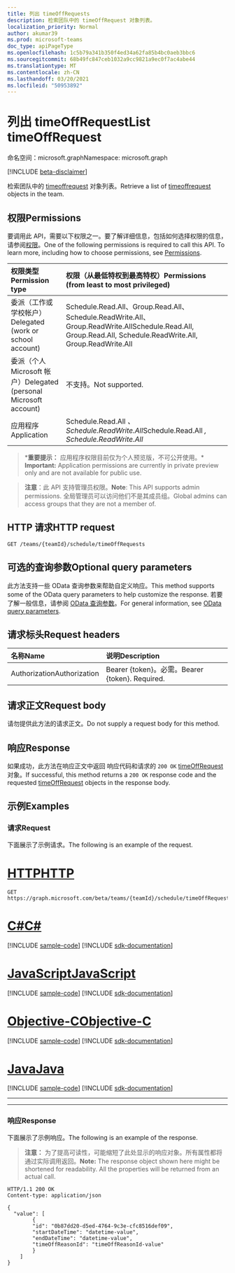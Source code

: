```yaml
---
title: 列出 timeOffRequests
description: 检索团队中的 timeOffRequest 对象列表。
localization_priority: Normal
author: akumar39
ms.prod: microsoft-teams
doc_type: apiPageType
ms.openlocfilehash: 1c5b79a341b350f4ed34a62fa85b4bc0aeb3bbc6
ms.sourcegitcommit: 68b49fc847ceb1032a9cc9821a9ec0f7ac4abe44
ms.translationtype: MT
ms.contentlocale: zh-CN
ms.lasthandoff: 03/20/2021
ms.locfileid: "50953892"
---
```

# <a name="list-timeoffrequest"></a><span data-ttu-id="08f6b-103">列出 timeOffRequest</span><span class="sxs-lookup"><span data-stu-id="08f6b-103">List timeOffRequest</span></span>

<span data-ttu-id="08f6b-104">命名空间：microsoft.graph</span><span class="sxs-lookup"><span data-stu-id="08f6b-104">Namespace: microsoft.graph</span></span>

[!INCLUDE [beta-disclaimer](../../includes/beta-disclaimer.md)]

<span data-ttu-id="08f6b-105">检索团队中的 [timeoffrequest](../resources/timeoffrequest.md) 对象列表。</span><span class="sxs-lookup"><span data-stu-id="08f6b-105">Retrieve a list of [timeoffrequest](../resources/timeoffrequest.md) objects in the team.</span></span>

## <a name="permissions"></a><span data-ttu-id="08f6b-106">权限</span><span class="sxs-lookup"><span data-stu-id="08f6b-106">Permissions</span></span>

<span data-ttu-id="08f6b-p101">要调用此 API，需要以下权限之一。要了解详细信息，包括如何选择权限的信息，请参阅[权限](/graph/permissions-reference)。</span><span class="sxs-lookup"><span data-stu-id="08f6b-p101">One of the following permissions is required to call this API. To learn more, including how to choose permissions, see [Permissions](/graph/permissions-reference).</span></span>

| <span data-ttu-id="08f6b-109">权限类型</span><span class="sxs-lookup"><span data-stu-id="08f6b-109">Permission type</span></span>                        | <span data-ttu-id="08f6b-110">权限（从最低特权到最高特权）</span><span class="sxs-lookup"><span data-stu-id="08f6b-110">Permissions (from least to most privileged)</span></span> |
|:---------------------------------------|:--------------------------------------------|
|<span data-ttu-id="08f6b-111">委派（工作或学校帐户）</span><span class="sxs-lookup"><span data-stu-id="08f6b-111">Delegated (work or school account)</span></span> | <span data-ttu-id="08f6b-112">Schedule.Read.All、Group.Read.All、Schedule.ReadWrite.All、Group.ReadWrite.All</span><span class="sxs-lookup"><span data-stu-id="08f6b-112">Schedule.Read.All, Group.Read.All, Schedule.ReadWrite.All, Group.ReadWrite.All</span></span>    |
|<span data-ttu-id="08f6b-113">委派（个人 Microsoft 帐户）</span><span class="sxs-lookup"><span data-stu-id="08f6b-113">Delegated (personal Microsoft account)</span></span> | <span data-ttu-id="08f6b-114">不支持。</span><span class="sxs-lookup"><span data-stu-id="08f6b-114">Not supported.</span></span>    |
|<span data-ttu-id="08f6b-115">应用程序</span><span class="sxs-lookup"><span data-stu-id="08f6b-115">Application</span></span> | <span data-ttu-id="08f6b-116">Schedule.Read.All *、Schedule.ReadWrite.All*</span><span class="sxs-lookup"><span data-stu-id="08f6b-116">Schedule.Read.All *, Schedule.ReadWrite.All*</span></span> |

><span data-ttu-id="08f6b-117">\***重要提示：** 应用程序权限目前仅为个人预览版，不可公开使用。</span><span class="sxs-lookup"><span data-stu-id="08f6b-117">\* **Important:** Application permissions are currently in private preview only and are not available for public use.</span></span>

> <span data-ttu-id="08f6b-118">**注意**：此 API 支持管理员权限。</span><span class="sxs-lookup"><span data-stu-id="08f6b-118">**Note**: This API supports admin permissions.</span></span> <span data-ttu-id="08f6b-119">全局管理员可以访问他们不是其成员组。</span><span class="sxs-lookup"><span data-stu-id="08f6b-119">Global admins can access groups that they are not a member of.</span></span> 

## <a name="http-request"></a><span data-ttu-id="08f6b-120">HTTP 请求</span><span class="sxs-lookup"><span data-stu-id="08f6b-120">HTTP request</span></span>

<!-- { "blockType": "ignored" } -->

```http
GET /teams/{teamId}/schedule/timeOffRequests
```

## <a name="optional-query-parameters"></a><span data-ttu-id="08f6b-121">可选的查询参数</span><span class="sxs-lookup"><span data-stu-id="08f6b-121">Optional query parameters</span></span>

<span data-ttu-id="08f6b-122">此方法支持一些 OData 查询参数来帮助自定义响应。</span><span class="sxs-lookup"><span data-stu-id="08f6b-122">This method supports some of the OData query parameters to help customize the response.</span></span> <span data-ttu-id="08f6b-123">若要了解一般信息，请参阅 [OData 查询参数](/graph/query-parameters)。</span><span class="sxs-lookup"><span data-stu-id="08f6b-123">For general information, see [OData query parameters](/graph/query-parameters).</span></span>

## <a name="request-headers"></a><span data-ttu-id="08f6b-124">请求标头</span><span class="sxs-lookup"><span data-stu-id="08f6b-124">Request headers</span></span>

| <span data-ttu-id="08f6b-125">名称</span><span class="sxs-lookup"><span data-stu-id="08f6b-125">Name</span></span>      |<span data-ttu-id="08f6b-126">说明</span><span class="sxs-lookup"><span data-stu-id="08f6b-126">Description</span></span>|
|:----------|:----------|
| <span data-ttu-id="08f6b-127">Authorization</span><span class="sxs-lookup"><span data-stu-id="08f6b-127">Authorization</span></span> | <span data-ttu-id="08f6b-p104">Bearer {token}。必需。</span><span class="sxs-lookup"><span data-stu-id="08f6b-p104">Bearer {token}. Required.</span></span> |

## <a name="request-body"></a><span data-ttu-id="08f6b-130">请求正文</span><span class="sxs-lookup"><span data-stu-id="08f6b-130">Request body</span></span>

<span data-ttu-id="08f6b-131">请勿提供此方法的请求正文。</span><span class="sxs-lookup"><span data-stu-id="08f6b-131">Do not supply a request body for this method.</span></span>

## <a name="response"></a><span data-ttu-id="08f6b-132">响应</span><span class="sxs-lookup"><span data-stu-id="08f6b-132">Response</span></span>

<span data-ttu-id="08f6b-133">如果成功，此方法在响应正文中返回 响应代码和请求的 `200 OK` [timeOffRequest](../resources/timeoffrequest.md) 对象。</span><span class="sxs-lookup"><span data-stu-id="08f6b-133">If successful, this method returns a `200 OK` response code and the requested [timeOffRequest](../resources/timeoffrequest.md) objects in the response body.</span></span>

## <a name="examples"></a><span data-ttu-id="08f6b-134">示例</span><span class="sxs-lookup"><span data-stu-id="08f6b-134">Examples</span></span>

### <a name="request"></a><span data-ttu-id="08f6b-135">请求</span><span class="sxs-lookup"><span data-stu-id="08f6b-135">Request</span></span>

<span data-ttu-id="08f6b-136">下面展示了示例请求。</span><span class="sxs-lookup"><span data-stu-id="08f6b-136">The following is an example of the request.</span></span>


# <a name="http"></a>[<span data-ttu-id="08f6b-137">HTTP</span><span class="sxs-lookup"><span data-stu-id="08f6b-137">HTTP</span></span>](#tab/http)
<!-- {
  "blockType": "request",
  "name": "get_timeoffrequest_2"
}-->

```msgraph-interactive
GET https://graph.microsoft.com/beta/teams/{teamId}/schedule/timeOffRequests
```
# <a name="c"></a>[<span data-ttu-id="08f6b-138">C#</span><span class="sxs-lookup"><span data-stu-id="08f6b-138">C#</span></span>](#tab/csharp)
[!INCLUDE [sample-code](../includes/snippets/csharp/get-timeoffrequest-2-csharp-snippets.md)]
[!INCLUDE [sdk-documentation](../includes/snippets/snippets-sdk-documentation-link.md)]

# <a name="javascript"></a>[<span data-ttu-id="08f6b-139">JavaScript</span><span class="sxs-lookup"><span data-stu-id="08f6b-139">JavaScript</span></span>](#tab/javascript)
[!INCLUDE [sample-code](../includes/snippets/javascript/get-timeoffrequest-2-javascript-snippets.md)]
[!INCLUDE [sdk-documentation](../includes/snippets/snippets-sdk-documentation-link.md)]

# <a name="objective-c"></a>[<span data-ttu-id="08f6b-140">Objective-C</span><span class="sxs-lookup"><span data-stu-id="08f6b-140">Objective-C</span></span>](#tab/objc)
[!INCLUDE [sample-code](../includes/snippets/objc/get-timeoffrequest-2-objc-snippets.md)]
[!INCLUDE [sdk-documentation](../includes/snippets/snippets-sdk-documentation-link.md)]

# <a name="java"></a>[<span data-ttu-id="08f6b-141">Java</span><span class="sxs-lookup"><span data-stu-id="08f6b-141">Java</span></span>](#tab/java)
[!INCLUDE [sample-code](../includes/snippets/java/get-timeoffrequest-2-java-snippets.md)]
[!INCLUDE [sdk-documentation](../includes/snippets/snippets-sdk-documentation-link.md)]

---

---

### <a name="response"></a><span data-ttu-id="08f6b-142">响应</span><span class="sxs-lookup"><span data-stu-id="08f6b-142">Response</span></span>

<span data-ttu-id="08f6b-143">下面展示了示例响应。</span><span class="sxs-lookup"><span data-stu-id="08f6b-143">The following is an example of the response.</span></span>

> <span data-ttu-id="08f6b-p105">**注意：** 为了提高可读性，可能缩短了此处显示的响应对象。所有属性都将通过实际调用返回。</span><span class="sxs-lookup"><span data-stu-id="08f6b-p105">**Note:** The response object shown here might be shortened for readability. All the properties will be returned from an actual call.</span></span>

<!-- {
  "blockType": "response",
  "truncated": true,
  "@odata.type": "microsoft.graph.timeOffRequest"
} -->

```http
HTTP/1.1 200 OK
Content-type: application/json

{
  "value": [
        {
        "id": "0b87dd20-d5ed-4764-9c3e-cfc8516def09",
        "startDateTime": "datetime-value",
        "endDateTime": "datetime-value",
        "timeOffReasonId": "timeOffReasonId-value"
        }
    ]
}
```

<!-- uuid: 16cd6b66-4b1a-43a1-adaf-3a886856ed98
2019-02-04 14:57:30 UTC -->
<!-- {
  "type": "#page.annotation",
  "description": "List timeOffRequest",
  "keywords": "",
  "section": "documentation",
  "tocPath": ""
}-->


